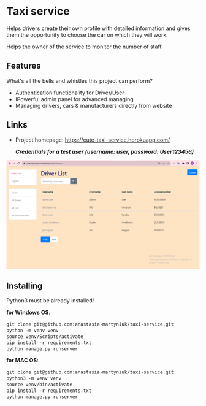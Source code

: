 # Taxi service
Helps drivers create their own profile with detailed information and gives them the opportunity to choose the car on which they will work.

Helps the owner of the service to monitor the number of staff.

## Features

What's all the bells and whistles this project can perform?
* Authentication functionality for Driver/User
* IPowerful admin panel for advanced managing
* Managing drivers, cars & manufacturers directly from website

## Links
- Project homepage: https://cute-taxi-service.herokuapp.com/

  _**Credentials for a test user (username: user, password: User123456)**_


![Website Interface](img.png)


## Installing

Python3 must be already installed!

**for Windows OS**:
```shell 
git clone git@github.com:anastasia-martyniuk/taxi-service.git
python -m venv venv
source venv/Scripts/activate
pip install -r requirements.txt
python manage.py runserver
```

**for MAC OS**:
```shell 
git clone git@github.com:anastasia-martyniuk/taxi-service.git
python3 -m venv venv
source venv/bin/activate
pip install -r requirements.txt
python manage.py runserver
```
